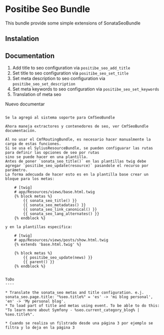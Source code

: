 Positibe Seo Bundle
===================

This bundle provide some simple extensions of SonataSeoBundle

Instalation
-----------



Documentation
-------------

1. Add title to seo configuration via `positibe_seo_add_title`
2. Set title to seo configuration via `positibe_seo_set_title`
3. Set meta description to seo configuration via `positibe_seo_set_description`
4. Set meta keywords to seo configuration via `positibe_seo_set_keywords`
5. Translation of meta seo

Nuevo documentar
~~~~~~~~~~~~~~~~

Se la agregó al sistema soporte para CmfSeoBundle

Ahora maneja extractores y contenedores de seo, ver CmfSeoBundle documentación.

Al no usar el CmfRoutingBundle, es necesario hacer manualmente la carga de estas funciones.
Si se usa el SyliusResourceBundle, se pueden configuarar las rutas para definir las opciones de seo por rutas
sino se puede hacer en una plantilla.
Antes de poner `sonata_seo_title()` en las plantillas twig debe agregar `positibe_seo_update(resource)` pasandole el recurso por parámetro.
La forma adecuada de hacer esto es en la plantilla base crear un bloque para los metas:

    # [twig]
    # app/Resources/views/base.html.twig
    {% block metas %}
        {{ sonata_seo_title() }}
        {{ sonata_seo_metadatas() }}
        {{ sonata_seo_link_canonical() }}
        {{ sonata_seo_lang_alternates() }}
    {% endblock %}

y en la plantillas específica:

    # [twig]
    # app/Resources/views/posts/show.html.twig
    {% extends 'base.html.twig' %}

    {% block metas %}
        {{ positibe_seo_update(news) }}
        {{ parent() }}
    {% endblock %}


ToDo
----

* Translate the sonata_seo metas and title configuration. e.j. sonata_seo.page.title: "%seo.title%" = 'es' -> 'mi blog personal', 'en' -> 'My personal blog'.
* To load part of title and metas using event. To be able to do this: "To learn more about Symfony - %seo.current_category_blog% | %seo.title%".

* Cuando se realiza un filstrado desde una página 3 por ejemplo se filtra y lo deja en la página 3
